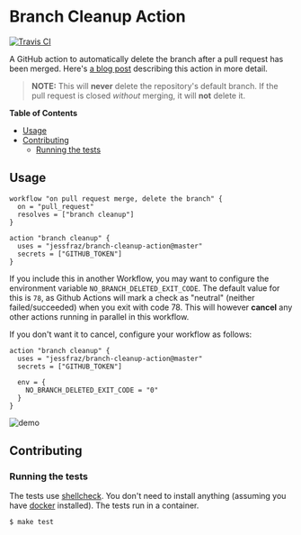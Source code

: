 # Branch Cleanup Action

[![Travis CI](https://img.shields.io/travis/jessfraz/branch-cleanup-action.svg?style=for-the-badge)](https://travis-ci.org/jessfraz/branch-cleanup-action)

A GitHub action to automatically delete the branch after a pull request has been merged. Here's [a blog post](https://blog.jessfraz.com/post/the-life-of-a-github-action/) describing this action in more detail.

> **NOTE:** This will **never** delete the repository's default branch. If the pull request is closed _without_ merging, it will **not** delete it.

**Table of Contents**

<!-- toc -->

- [Usage](#usage)
- [Contributing](#contributing)
  * [Running the tests](#running-the-tests)

<!-- tocstop -->

## Usage

```
workflow "on pull request merge, delete the branch" {
  on = "pull_request"
  resolves = ["branch cleanup"]
}

action "branch cleanup" {
  uses = "jessfraz/branch-cleanup-action@master"
  secrets = ["GITHUB_TOKEN"]
}
```

If you include this in another Workflow, you may want to configure the environment variable `NO_BRANCH_DELETED_EXIT_CODE`. The default value for this is `78`, as Github Actions will mark a check as "neutral" (neither failed/succeeded) when you exit with code 78. This will however **cancel** any other actions running in parallel in this workflow.

If you don't want it to cancel, configure your workflow as follows:

```
action "branch cleanup" {
  uses = "jessfraz/branch-cleanup-action@master"
  secrets = ["GITHUB_TOKEN"]

  env = {
    NO_BRANCH_DELETED_EXIT_CODE = "0"
  }
}
```

![demo](demo.png)

## Contributing

### Running the tests

The tests use [shellcheck](https://github.com/koalaman/shellcheck). You don't need to install anything (assuming you have [docker](https://www.docker.com) installed). The tests run in a container.

```console
$ make test
```
